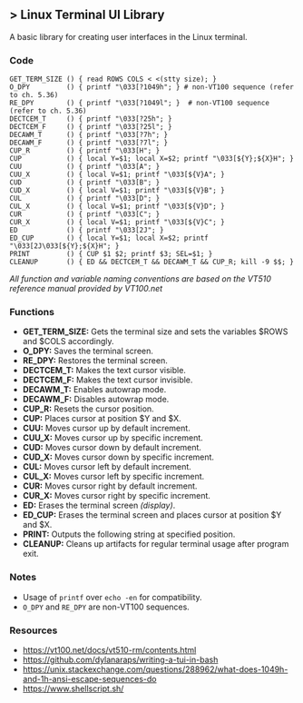 ## > Linux Terminal UI Library
A basic library for creating user interfaces in the Linux terminal.

### Code
```
GET_TERM_SIZE () { read ROWS COLS < <(stty size); }
O_DPY         () { printf "\033[?1049h"; } # non-VT100 sequence (refer to ch. 5.36)
RE_DPY        () { printf "\033[?1049l"; }  # non-VT100 sequence (refer to ch. 5.36)
DECTCEM_T     () { printf "\033[?25h"; }
DECTCEM_F     () { printf "\033[?25l"; }
DECAWM_T      () { printf "\033[?7h"; }
DECAWM_F      () { printf "\033[?7l"; }
CUP_R         () { printf "\033[H"; }
CUP           () { local Y=$1; local X=$2; printf "\033[${Y};${X}H"; }
CUU           () { printf "\033[A"; }
CUU_X         () { local V=$1; printf "\033[${V}A"; }
CUD           () { printf "\033[B"; }
CUD_X         () { local V=$1; printf "\033[${V}B"; }
CUL           () { printf "\033[D"; }
CUL_X         () { local V=$1; printf "\033[${V}D"; }
CUR           () { printf "\033[C"; }
CUR_X         () { local V=$1; printf "\033[${V}C"; }
ED            () { printf "\033[2J"; }
ED_CUP        () { local Y=$1; local X=$2; printf "\033[2J\033[${Y};${X}H"; }
PRINT         () { CUP $1 $2; printf $3; SEL=$1; }
CLEANUP       () { ED && DECTCEM_T && DECAWM_T && CUP_R; kill -9 $$; }
```
*All function and variable naming conventions are based on the VT510 reference manual provided by VT100.net*

### Functions
- **GET_TERM_SIZE:** Gets the terminal size and sets the variables $ROWS and $COLS accordingly.
- **O_DPY:** Saves the terminal screen.
- **RE_DPY:** Restores the terminal screen.
- **DECTCEM_T:** Makes the text cursor visible.
- **DECTCEM_F:** Makes the text cursor invisible.
- **DECAWM_T:** Enables autowrap mode.
- **DECAWM_F:** Disables autowrap mode.
- **CUP_R:** Resets the cursor position.
- **CUP:** Places cursor at position $Y and $X.
- **CUU:** Moves cursor up by default increment.
- **CUU_X:** Moves cursor up by specific increment.
- **CUD:** Moves cursor down by default increment.
- **CUD_X:** Moves cursor down by specific increment.
- **CUL:** Moves cursor left by default increment.
- **CUL_X:** Moves cursor left by specific increment.
- **CUR:** Moves cursor right by default increment.
- **CUR_X:** Moves cursor right by specific increment.
- **ED:** Erases the terminal screen *(display)*.
- **ED_CUP:** Erases the terminal screen and places cursor at position $Y and $X.
- **PRINT:** Outputs the following string at specified position.
- **CLEANUP:** Cleans up artifacts for regular terminal usage after program exit.

### Notes
* Usage of `printf` over `echo -en` for compatibility.
* `O_DPY` and `RE_DPY` are non-VT100 sequences.

### Resources
- https://vt100.net/docs/vt510-rm/contents.html
- https://github.com/dylanaraps/writing-a-tui-in-bash
- https://unix.stackexchange.com/questions/288962/what-does-1049h-and-1h-ansi-escape-sequences-do
- https://www.shellscript.sh/